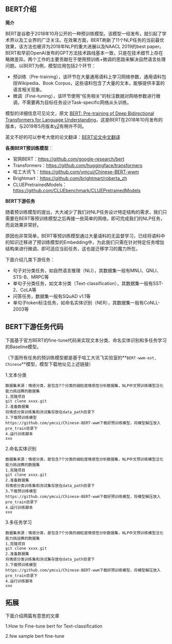 ## BERT介绍

**简介**

BERT是谷歌于2018年10月公开的一种预训练模型。该模型一经发布，就引起了学术界以及工业界的广泛关注。在效果方面，BERT刷新了11个NLP任务的当前最优效果，该方法也被评为2018年NLP的重大进展以及NAACL 2019的best paper。BERT和早前OpenAI发布的GPT方法技术路线基本一致，只是在技术细节上存在略微差异。两个工作的主要贡献在于使用预训练+微调的思路来解决自然语言处理问题。以BERT为例，模型应用包括2个环节：

- 预训练（Pre-training），该环节在大量通用语料上学习网络参数，通用语料包括Wikipedia、Book Corpus，这些语料包含了大量的文本，能够提供丰富的语言相关现象。
- 微调（Fine-tuning），该环节使用“任务相关”的标注数据对网络参数进行微调，不需要再为目标任务设计Task-specific网络从头训练。

模型的详细信息可见论文，原文 [BERT: Pre-training of Deep Bidirectional Transformers for Language Understanding](https://arxiv.org/abs/1810.04805v1)，这是BERT在2018年10月发布的版本，与2019年5月版本[v2](https://arxiv.org/abs/1810.04805v2)有稍许不同。

英文不好的可以参考大佬的论文翻译：[BERT论文中文翻译](https://github.com/yuanxiaosc/BERT_Paper_Chinese_Translation)

**各类BERT预训练模型**：

- 官网BERT：https://github.com/google-research/bert
- Transformers：https://github.com/huggingface/transformers
- 哈工大讯飞：https://github.com/ymcui/Chinese-BERT-wwm
- Brightmart：https://github.com/brightmart/roberta_zh
- CLUEPretrainedModels：https://github.com/CLUEbenchmark/CLUEPretrainedModels

**BERT下游任务**

随着预训练模型的提出，大大减少了我们对NLP任务设计特定结构的需求，我们只需要在BERT等预训练模型之后再接一些简单的网络，即可完成我们的NLP任务，而且效果非常好。

原因也非常简单，BERT等预训练模型通过大量语料的无监督学习，已经将语料中的知识迁移进了预训练模型的Embedding中，为此我们只需在针对特定任务增加结构来进行微调，即可适应当前任务，这也是迁移学习的魔力所在。

下面介绍几类下游任务：

- 句子对分类任务，如自然语言推理（NLI），其数据集一般有MNLI、QNLI、STS-B、MRPC等
- 单句子分类任务，如文本分类（Text-classification），其数据集一般有SST-2、CoLA等
- 问答任务，数据集一般有SQuAD v1.1等
- 单句子token标注任务，如命名实体识别（NER），其数据集一般有CoNLL-2003等



## BERT下游任务代码

下面基于官方BERT的fine-tune代码来实现文本分类、命名实体识别和多任务学习的Baseline模型。

（下面所有任务的预训练模型都是基于哈工大讯飞实验室的**`BERT-wwm-ext, Chinese`**模型，模型下载地址见上述链接）

1.文本分类

```
数据集来源：情感分类，是包含7个分类的细粒度情感性分析数据集，NLP中文预训练模型泛化能力挑战赛的数据集
1.克隆项目
git clone xxxx.git
2.准备数据集
将情感分类训练集和测试集存放在data_path目录下
3.下载预训练模型
https://github.com/ymcui/Chinese-BERT-wwm下载好预训练模型，将模型解压放入pre_train目录下
4.运行训练脚本
xxx
```

2.命名实体识别

```
数据集来源：情感分类，是包含7个分类的细粒度情感性分析数据集，NLP中文预训练模型泛化能力挑战赛的数据集
1.克隆项目
git clone xxxx.git
2.准备数据集
将情感分类训练集和测试集存放在data_path目录下
3.下载预训练模型
https://github.com/ymcui/Chinese-BERT-wwm下载好预训练模型，将模型解压放入pre_train目录下
4.运行训练脚本
xxx
```

3.多任务学习

```
数据集来源：情感分类，是包含7个分类的细粒度情感性分析数据集，NLP中文预训练模型泛化能力挑战赛的数据集
1.克隆项目
git clone xxxx.git
2.准备数据集
将情感分类训练集和测试集存放在data_path目录下
3.下载预训练模型
https://github.com/ymcui/Chinese-BERT-wwm下载好预训练模型，将模型解压放入pre_train目录下
4.运行训练脚本
xxx
```



## 拓展

下面介绍两篇有意思的文章

1.How to Fine-tune bert for Text-classification

2.few sample bert fine-tune